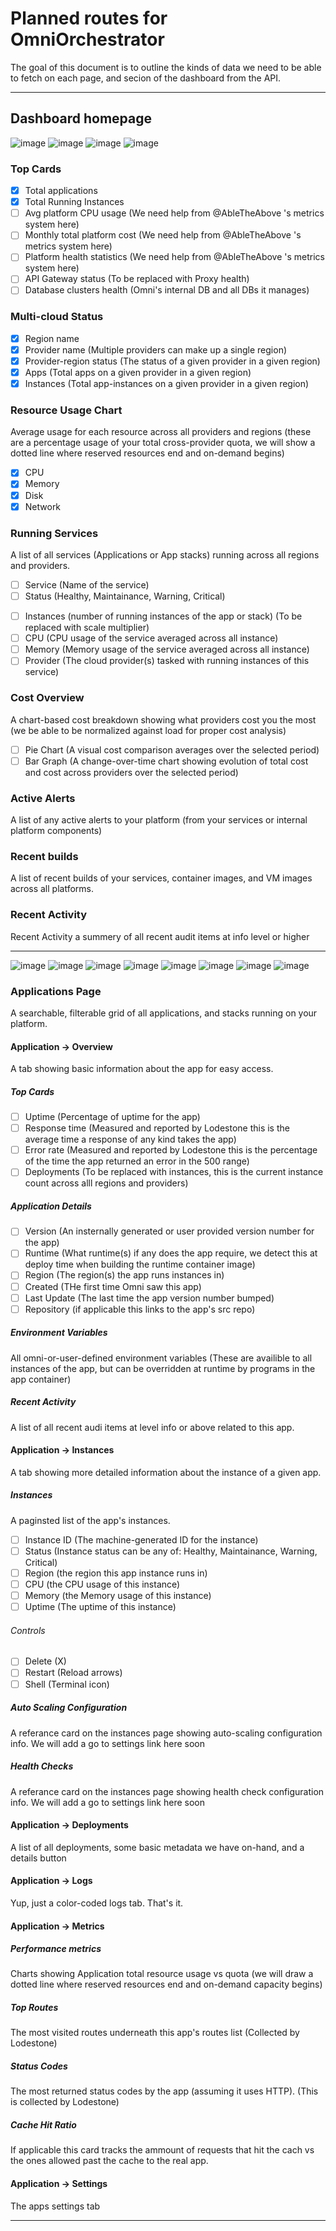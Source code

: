 # Planned routes for OmniOrchestrator

The goal of this document is to outline the kinds of data we need to be able to fetch on each page, and secion of the dashboard from the API.

***

## Dashboard homepage

![image](https://github.com/user-attachments/assets/2d04d759-26d0-4989-9376-e894f78de29a)
![image](https://github.com/user-attachments/assets/bbb205c1-2b65-48a3-a92e-6ae5f5388a9a)
![image](https://github.com/user-attachments/assets/bdb667ed-d2f7-4e76-8d48-4c6792a17549)
![image](https://github.com/user-attachments/assets/74f8a820-0f8b-489a-9a4e-13d534d4717b)

### Top Cards

* [x] Total applications
* [x] Total Running Instances
* [ ] Avg platform CPU usage (We need help from @AbleTheAbove 's metrics system here)
* [ ] Monthly total platform cost (We need help from @AbleTheAbove 's metrics system here)
* [ ] Platform health statistics (We need help from @AbleTheAbove 's metrics system here)
* [ ] API Gateway status (To be replaced with Proxy health)
* [ ] Database clusters health (Omni's internal DB and all DBs it manages)

### Multi-cloud Status

* [x] Region name
* [x] Provider name (Multiple providers can make up a single region)
* [x] Provider-region status (The status of a given provider in a given region)
* [x] Apps (Total apps on a given provider in a given region)
* [x] Instances (Total app-instances on a given provider in a given region)

### Resource Usage Chart

Average usage for each resource across all providers and regions (these are a percentage usage of your total cross-provider quota, we will show a dotted line where reserved resources end and on-demand begins)

* [x] CPU
* [x] Memory
* [x] Disk
* [x] Network

### Running Services

A list of all services (Applications or App stacks) running across all regions and providers.

* [ ] Service (Name of the service)
* [ ] Status (Healthy, Maintainance, Warning, Critical)

- [ ] Instances (number of running instances of the app or stack) (To be replaced with scale multiplier)
- [ ] CPU (CPU usage of the service averaged across all instance)
- [ ] Memory (Memory usage of the service averaged across all instance)
- [ ] Provider (The cloud provider(s) tasked with running instances of this service)

### Cost Overview

A chart-based cost breakdown showing what providers cost you the most (we be able to be normalized against load for proper cost analysis)

* [ ] Pie Chart (A visual cost comparison averages over the selected period)
* [ ] Bar Graph (A change-over-time chart showing evolution of total cost and cost across providers over the selected period)

### Active Alerts

A list of any active alerts to your platform (from your services or internal platform components)

### Recent builds

A list of recent builds of your services, container images, and VM images across all platforms.

### Recent Activity

Recent Activity a summery of all recent audit items at info level or higher

***

![image](https://github.com/user-attachments/assets/f5acd873-7659-4ff4-9a09-8317de0913b4)
![image](https://github.com/user-attachments/assets/cc129a7b-be47-4252-96b3-2f4bd6bfbd07)
![image](https://github.com/user-attachments/assets/79af5ccb-29e1-4402-ba05-9b838ecf70b7)
![image](https://github.com/user-attachments/assets/daa8ebcd-6feb-414e-944b-9a1f64926b38)
![image](https://github.com/user-attachments/assets/e1609117-f959-4bfe-874a-8bb31bbde0bf)
![image](https://github.com/user-attachments/assets/2cccd93b-e412-4934-8e9d-36c0526c887f)
![image](https://github.com/user-attachments/assets/65d113ae-d83e-4811-8782-5415751ed94b)
![image](https://github.com/user-attachments/assets/20937473-a03f-49df-b04c-ec7b5e26aa69)

### Applications Page

A searchable, filterable grid of all applications, and stacks running on your platform.

#### Application -> Overview

A tab showing basic information about the app for easy access.

##### Top Cards

* [ ] Uptime (Percentage of uptime for the app)
* [ ] Response time (Measured and reported by Lodestone this is the average time a response of any kind takes the app)
* [ ] Error rate (Measured and reported by Lodestone this is the percentage of the time the app returned an error in the 500 range)
* [ ] Deployments (To be replaced with instances, this is the current instance count across alll regions and providers)

##### Application Details

* [ ] Version (An insternally generated or user provided version number for the app)
* [ ] Runtime (What runtime(s) if any does the app require, we detect this at deploy time when building the runtime container image)
* [ ] Region (The region(s) the app runs instances in)
* [ ] Created (THe first time Omni saw this app)
* [ ] Last Update (The last time the app version number bumped)
* [ ] Repository (if applicable this links to the app's src repo)

##### Environment Variables

All omni-or-user-defined environment variables (These are availible to all instances of the app, but can be overridden at runtime by programs in the app container)

##### Recent Activity

A list of all recent audi items at level info or above related to this app.

#### Application -> Instances

A tab showing more detailed information about the instance of a given app.

##### Instances

A paginsted list of the app's instances.

* [ ] Instance ID (The machine-generated ID for the instance)
* [ ] Status (Instance status can be any of: Healthy, Maintainance, Warning, Critical)
* [ ] Region (the region this app instance runs in)
* [ ] CPU (the CPU usage of this instance)
* [ ] Memory (the Memory usage of this instance)
* [ ] Uptime (The uptime of this instance)

###### Controls

* [ ] Delete (X)
* [ ] Restart (Reload arrows)
* [ ] Shell (Terminal icon)

##### Auto Scaling Configuration

A referance card on the instances page showing auto-scaling configuration info. We will add a go to settings link here soon

##### Health Checks

A referance card on the instances page showing health check configuration info. We will add a go to settings link here soon

#### Application -> Deployments

A list of all deployments, some basic metadata we have on-hand, and a details button

#### Application -> Logs

Yup, just a color-coded logs tab. That's it.

#### Application -> Metrics

##### Performance metrics

Charts showing Application total resource usage vs quota (we will draw a dotted line where reserved resources end and on-demand capacity begins)

##### Top Routes

The most visited routes underneath this app's routes list (Collected by Lodestone)

##### Status Codes

The most returned status codes by the app (assuming it uses HTTP). (This is collected by Lodestone)

##### Cache Hit Ratio

If applicable this card tracks the ammount of requests that hit the cach vs the ones allowed past the cache to the real app.

#### Application -> Settings

The apps settings tab

***

